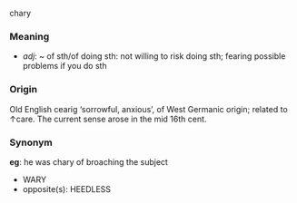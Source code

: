 chary
### Meaning
+ _adj_: ~ of sth/of doing sth: not willing to risk doing sth; fearing possible problems if you do sth

### Origin

Old English cearig ‘sorrowful, anxious’, of West Germanic origin; related to ↑care. The current sense arose in the mid 16th cent.

### Synonym

__eg__: he was chary of broaching the subject

+ WARY
+ opposite(s): HEEDLESS


